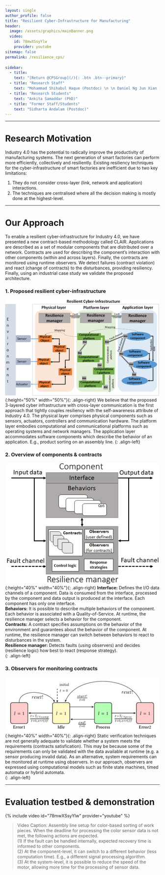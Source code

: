 ```yaml
---
layout: single
author_profile: false
title: "Resilient Cyber-Infrastructure for Manufacturing"
header:
  image: /assets/graphics/mainBanner.png
  video:
    id: 78mwXSsyYlw
    provider: youtube
sitemap: false
permalink: /resilience_cps/

sidebar:
  - title:
    text: "[Return @CPSGroup](/){: .btn .btn--primary}"
  - title: "Research Staff"
    text: "Mohammad Shihabul Haque (Postdoc) \n \n Daniel Ng Jun Xian (Engineer)"
  - title: "Research Students"
    text: "Ankita Samaddar (PhD)"
  - title: "Former Staff/Students"
    text: "Sidharta Andalam (Postdoc)"
---
```


******

# Research Motivation

Industry 4.0 has the potential to radically improve the productivity of manufacturing systems. The next generation of smart factories can perform more efficiently, collectively and resiliently. Existing resiliency techniques for the cyber-infrastructure of smart factories are inefficient due to two key limitations: 
1. They do not consider cross-layer (link, network and application) interactions. 
2. The techniques are centralised where all the decision making is mostly done at the highest-level.

******

# Our Approach

To enable a resilient cyber-infrastructure for Industry 4.0, we have presented a new contract-based methodology called CLAIR. Applications are described as a set of modular components that are distributed over a network. Contracts are used for describing the component’s interaction with other components (within and across layers). Finally, the contracts are monitored using runtime observers. We detect failures (contract violation) and react (change of contracts) to the disturbances, providing resiliency. Finally, using an industrial case study we validate the proposed architecture.

### 1. Proposed resilient cyber-infrastructure

![image-left](/_pages/assets/resilience_cps/images/CILayers.jpg){:height="50%" width="50%"}{: .align-right}
We believe that the proposed 3-layered cyber infrastructure with cross-layer communication is the first approach that tightly couples resiliency with the self-awareness attribute of Industry 4.0. The physical layer comprises physical components such as sensors, actuators, controllers and communication hardware. The platform layer embodies computational and communicational platforms such as operating systems and network managers. The application layer accommodates software components which describe the behavior of an application. E.g., product sorting on an assembly line.
{: .align-left}

### 2. Overview of components & contracts

![image-left](/_pages/assets/resilience_cps/images/ComponentOverview.jpg){:height="40%" width="40%"}{: .align-right}
**Interface:** Defines the I/O data channels of a component. Data is consumed from the interface, processed by the component and data output is produced at the interface. Each component has only one interface.  
**Behaviors:** It is possible to describe multiple behaviors of the component. Each behavior is associated with a Quality-of-Service. At runtime, the resilience manager selects a behavior for the component.  
**Contracts:** A contract specifies assumptions on the behavior of the environment and guarantees about the behavior of the component. At runtime, the resilience manager can switch between behaviors to react to disturbances in the system.  
**Resilience manager:** Detects faults (using observers) and decides (resilience logic) how best to react (response strategy).  
{: .align-left}

### 3. Observers for monitoring contracts
![image-left](/_pages/assets/resilience_cps/images/ObserversOverview.jpg){:height="40%" width="40%"}{: .align-right}
Static verification techniques are not generally adequate to validate whether a system meets the requirements (contracts satisfication). This may be because some of the requirements can only be validated with the data available at runtime (e.g. a sensor producing invalid data). As an alternative, system requirements can be monitored at runtime using observers. In our approach, observers are expressed using computational models such as finite state machines, timed automata or hybrid automata.  
{: .align-left}

******

# Evaluation testbed & demonstration

{% include video id="78mwXSsyYlw" provider="youtube" %}
> Video Caption: Assembly line setup for color-based sorting of work pieces. When the deadline for processing the color sensor data is not met, the following actions are expected.  
(1) If the fault can be handled internally, expected recovery time is informed to other components.  
(2) At the component-level, it can switch to a different behavior (less computation time). E.g., a different signal processing algorithm.  
(3) At the system-level, it is possible to reduce the speed of the motor, allowing more time for the processing of sensor data.